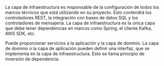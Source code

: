 
La capa de infraestructura es responsable de la configuración de todos los marcos técnicos que está utilizando en su proyecto. Esto contendrá los controladores REST, la integración con bases de datos SQL y los controladores de mensajería. La capa de infraestructura es la única capa que debe tener dependencias en marcos como Spring, el cliente Kafka, AWS SDK, etc.

Puede proporcionar servicios a la aplicación y la capa de dominio. La capa de dominio o la capa de aplicación pueden definir una interfaz, que se implementa en la capa de infraestructura. Esto se llama principio de inversión de dependencia.